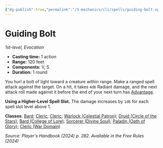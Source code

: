 ```yaml
---
{"dg-publish":true,"permalink":"/3-mechanics/cli/spells/guiding-bolt-xphb/","tags":["ttrpg-cli/compendium/src/5e/xphb","ttrpg-cli/spell/class/bard","ttrpg-cli/spell/class/cleric","ttrpg-cli/spell/feat/magic-initiate","ttrpg-cli/spell/level/1st-level","ttrpg-cli/spell/school/evocation","ttrpg-cli/spell/subclass/celestial-patron","ttrpg-cli/spell/subclass/circle-of-the-stars","ttrpg-cli/spell/subclass/college-of-lore","ttrpg-cli/spell/subclass/divine-soul","ttrpg-cli/spell/subclass/oath-of-glory","ttrpg-cli/spell/subclass/war-domain"],"created":"2025-03-01T17:25:23.830-05:00","updated":"2025-03-25T22:27:48.479-04:00"}
---
```


# Guiding Bolt
*1st-level, Evocation*  


- **Casting time:** 1 action
- **Range:** 120 feet
- **Components:** V, S
- **Duration:** 1 round

You hurl a bolt of light toward a creature within range. Make a ranged spell attack against the target. On a hit, it takes `4d6` Radiant damage, and the next attack roll made against it before the end of your next turn has [Advantage](3-Mechanics/CLI/rules/variant-rules/advantage-xphb.md).

**Using a Higher-Level Spell Slot.** The damage increases by `1d6` for each spell slot level above 1.

**Classes**: [Bard](list-spells-classes-bard); [Cleric](list-spells-classes-cleric); [Cleric](list-spells-classes-cleric); [Warlock (Celestial Patron)](list-spells-classes-warlock-xphb-celestial-patron-xphb); [Druid (Circle of the Stars)](list-spells-classes-druid-xphb-circle-of-the-stars-xphb); [Bard (College of Lore)](list-spells-classes-bard-xphb-college-of-lore-xphb); [Sorcerer (Divine Soul)](list-spells-classes-sorcerer-xphb-divine-soul-xge); [Paladin (Oath of Glory)](list-spells-classes-paladin-xphb-oath-of-glory-xphb); [Cleric (War Domain)](list-spells-classes-cleric-xphb-war-domain-xphb)

*Source: Player's Handbook (2024) p. 282. Available in the Free Rules (2024)*